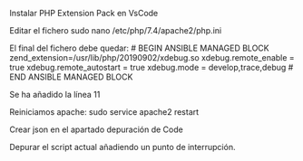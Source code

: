 Instalar PHP Extension Pack en VsCode

Editar el fichero
    sudo nano /etc/php/7.4/apache2/php.ini

El final del fichero debe quedar:
    # BEGIN ANSIBLE MANAGED BLOCK
    zend_extension=/usr/lib/php/20190902/xdebug.so
    xdebug.remote_enable = true
    xdebug.remote_autostart = true
    xdebug.mode = develop,trace,debug
    # END ANSIBLE MANAGED BLOCK

Se ha añadido la línea 11

Reiniciamos apache:
    sudo service apache2 restart

Crear json en el apartado depuración de Code

Depurar el script actual añadiendo un punto de interrupción.
